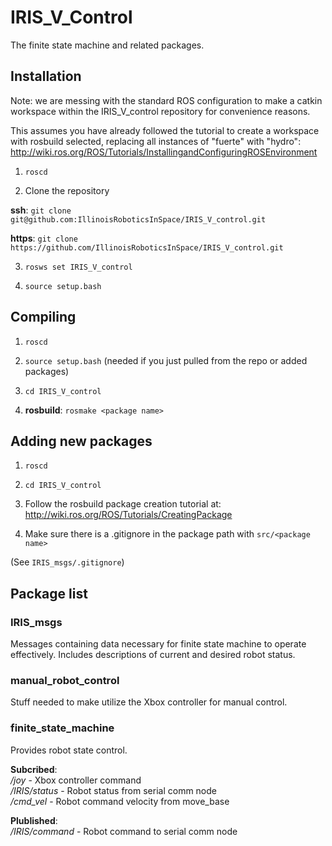 # IRIS\_V\_Control

The finite state machine and related packages.

## Installation

Note: we are messing with the standard ROS configuration to make a catkin 
workspace within the IRIS\_V\_control repository for convenience reasons.

This assumes you have already followed the tutorial to create a workspace
with rosbuild selected, replacing all instances of "fuerte" with "hydro": <br />
http://wiki.ros.org/ROS/Tutorials/InstallingandConfiguringROSEnvironment

1)  `roscd`

2)  Clone the repository

__ssh__: `git clone git@github.com:IllinoisRoboticsInSpace/IRIS_V_control.git`
  
__https__: `git clone https://github.com/IllinoisRoboticsInSpace/IRIS_V_control.git`

3)  `rosws set IRIS_V_control`

4)  `source setup.bash`

## Compiling

1) `roscd`

2) `source setup.bash` (needed if you just pulled from the repo or added packages)

3) `cd IRIS_V_control`

4) __rosbuild__: `rosmake <package name>`


## Adding new packages

1) `roscd`

2) `cd IRIS_V_control`

3) Follow the rosbuild package creation tutorial at: <br />
http://wiki.ros.org/ROS/Tutorials/CreatingPackage

4) Make sure there is a .gitignore in the package path with `src/<package name>`

(See `IRIS_msgs/.gitignore`)

## Package list

### IRIS\_msgs

Messages containing data necessary for finite state machine to operate
effectively. Includes descriptions of current and desired robot status.

### manual\_robot\_control

Stuff needed to make utilize the Xbox controller for manual control.

### finite\_state\_machine

Provides robot state control.

__Subcribed__: <br />
_/joy_ - Xbox controller command <br />
_/IRIS/status_ - Robot status from serial comm node <br />
_/cmd\_vel_ - Robot command velocity from move\_base

__Plublished__: <br />
_/IRIS/command_ - Robot command to serial comm node
